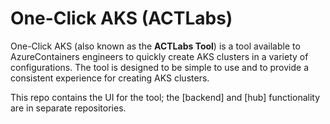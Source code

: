 # One-Click AKS (ACTLabs)

One-Click AKS (also known as the **ACTLabs Tool**) is a tool available to AzureContainers engineers to quickly create AKS clusters in a variety of configurations. The tool is designed to be simple to use and to provide a consistent experience for creating AKS clusters.

This repo contains the UI for the tool; the [backend] and [hub] functionality are in separate repositories.
